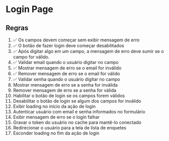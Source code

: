 # Login Page

## Regras
1. ✅ Os campos devem começar sem exibir mensagem de erro
2. ✅ O botão de fazer login deve começar desabilitados
3. ✅ Após digitar algo em um campo, a mensagem de erro deve sumir se o campo for válido.
4. ✅ Validar email quando o usuário digitar no campo
5. ✅ Mostrar mensagem de erro se o email for inválido
6. ✅ Remover mensagem de erro se o email for válido
7. ✅ Validar senha quando o usuário digitar no campo
8. Mostrar mensagem de erro se a senha for inválida
9. Remover mensagem de erro se a senha for válida
10. Habilitar o botão de login se os campos forem válidos
11. Desabilitar o botão de login se algum dos campos for inválido
12. Exibir loading no início da ação de login
13. Autenticar usuário com email e senha informados no formulário
14. Exibir mensagem de erro se o login falhar
15. Gravar o token do usuário no cache para mantê-lo conectado
16. Redirecionar o usuário para a tela de lista de enquetes
17. Esconder loading no fim da ação de login
